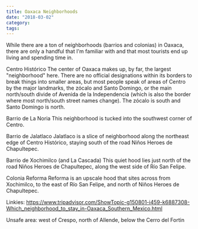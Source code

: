 ```yaml
---
title: Oaxaca Neighborhoods
date: "2018-03-02"
category:
tags:
---
```


While there are a ton of neighborhoods (barrios and colonias) in Oaxaca, there are only a handful that I'm familiar with and that most tourists end up living and spending time in. 

Centro Histórico
The center of Oaxaca makes up, by far, the largest "neighborhood" here. There are no official designations within its borders to break things into smaller areas, but most people speak of areas of Centro by the major landmarks, the zócalo and Santo Domingo, or the main north/south divide of Avenida de la Independencia (which is also the border where most north/south street names change). The zócalo is south and Santo Domingo is north.	

Barrio de La Noria
This neighborhood is tucked into the southwest corner of Centro.

Barrio de Jalatlaco
Jalatlaco is a slice of neighborhood along the northeast edge of Centro Histórico, staying south of the road Niños Heroes de Chapultepec.

Barrio de Xochimilco (and La Cascada)
This quiet hood lies just north of the road Niños Heroes de Chapultepec, along the west side of Río San Felipe.

Colonia Reforma
Reforma is an upscale hood that sites across from Xochimilco, to the east of Río San Felipe, and north of Niños Heroes de Chapultepec.

Linkies:
https://www.tripadvisor.com/ShowTopic-g150801-i459-k6887308-Which_neighborhood_to_stay_in-Oaxaca_Southern_Mexico.html

Unsafe area: west of Crespo, north of Allende, below the Cerro del Fortin